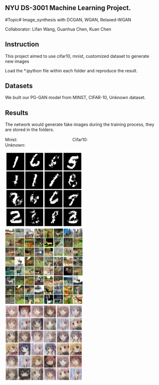 ## NYU DS-3001 Machine Learning Project.
#Topic# Image_synthesis with DCGAN,  WGAN,  Relaxed-WGAN

Collaborator: Lifan Wang,  Guanhua Chen,  Kuan Chen  

## Instruction
This project aimed to use cifar10, mnist, customized dataset to generate new images
 
Load the *.ipython file within each folder and reproduce the result. 

## Datasets
We built our PG-GAN model from MINST, CIFAR-10, Unknown dataset.   

## Results
The network would generate fake images during the training process, they are stored in the folders.  

Mnist:　　　　　　　　　　　　　Cifar10:　　　　　　　　　　　　　Unknown:

<img src="mnist_dataset/3000.png" width="256px"/><img src="cifar10_dataset/60000.png" width="256px"/><img src="xiaojiejie_dataset/3500.png" width="256px"/>
